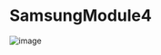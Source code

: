 # SamsungModule4
![image](https://user-images.githubusercontent.com/114339722/221359757-08aa0f01-0342-42ed-bb7d-3f7a59c14042.png)
